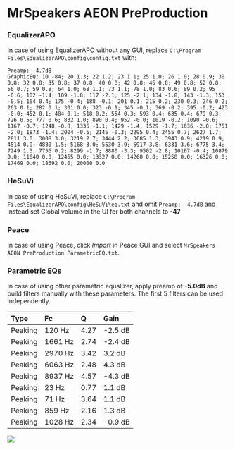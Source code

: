 # MrSpeakers AEON PreProduction

### EqualizerAPO
In case of using EqualizerAPO without any GUI, replace `C:\Program Files\EqualizerAPO\config\config.txt`
with:
```
Preamp: -4.7dB
GraphicEQ: 10 -84; 20 1.3; 22 1.2; 23 1.1; 25 1.0; 26 1.0; 28 0.9; 30 0.8; 32 0.8; 35 0.8; 37 0.8; 40 0.8; 42 0.8; 45 0.8; 49 0.8; 52 0.8; 56 0.7; 59 0.8; 64 1.0; 68 1.1; 73 1.1; 78 1.0; 83 0.6; 89 0.2; 95 -0.6; 102 -1.4; 109 -1.8; 117 -2.1; 125 -2.1; 134 -1.8; 143 -1.3; 153 -0.5; 164 0.4; 175 -0.4; 188 -0.1; 201 0.1; 215 0.2; 230 0.3; 246 0.2; 263 0.1; 282 0.1; 301 0.0; 323 -0.1; 345 -0.1; 369 -0.2; 395 -0.2; 423 -0.0; 452 0.1; 484 0.1; 518 0.2; 554 0.3; 593 0.4; 635 0.4; 679 0.3; 726 0.5; 777 0.6; 832 1.0; 890 0.4; 952 -0.0; 1019 -0.2; 1090 -0.6; 1167 -0.7; 1248 -0.8; 1336 -1.1; 1429 -1.4; 1529 -1.7; 1636 -2.0; 1751 -2.0; 1873 -1.4; 2004 -0.5; 2145 -0.3; 2295 0.4; 2455 0.7; 2627 1.7; 2811 3.0; 3008 3.0; 3219 2.7; 3444 2.2; 3685 1.3; 3943 0.9; 4219 0.9; 4514 0.9; 4830 1.5; 5168 3.0; 5530 3.9; 5917 3.8; 6331 3.6; 6775 3.4; 7249 1.3; 7756 0.2; 8299 -1.7; 8880 -3.3; 9502 -2.8; 10167 -0.4; 10879 0.0; 11640 0.0; 12455 0.0; 13327 0.0; 14260 0.0; 15258 0.0; 16326 0.0; 17469 0.0; 18692 0.0; 20000 0.0
```

### HeSuVi
In case of using HeSuVi, replace `C:\Program Files\EqualizerAPO\config\HeSuVi\eq.txt` and omit `Preamp:
-4.7dB` and instead set Global volume in the UI for both channels to **-47**

### Peace
In case of using Peace, click *Import* in Peace GUI and select `MrSpeakers AEON PreProduction ParametricEQ.txt`.

### Parametric EQs
In case of using other parametric equalizer, apply preamp of **-5.0dB** and build filters manually with
these parameters. The first 5 filters can be used independently.

| Type    | Fc      |    Q | Gain    |
|:--------|:--------|:-----|:--------|
| Peaking | 120 Hz  | 4.27 | -2.5 dB |
| Peaking | 1661 Hz | 2.74 | -2.4 dB |
| Peaking | 2970 Hz | 3.42 | 3.2 dB  |
| Peaking | 6063 Hz | 2.48 | 4.3 dB  |
| Peaking | 8937 Hz | 4.57 | -4.3 dB |
| Peaking | 23 Hz   | 0.77 | 1.1 dB  |
| Peaking | 71 Hz   | 3.64 | 1.1 dB  |
| Peaking | 859 Hz  | 2.16 | 1.3 dB  |
| Peaking | 1028 Hz | 2.34 | -0.9 dB |

![](https://raw.githubusercontent.com/jaakkopasanen/AutoEq/master/results/innerfidelity/sbaf-serious/MrSpeakers%20AEON%20PreProduction/MrSpeakers%20AEON%20PreProduction.png)